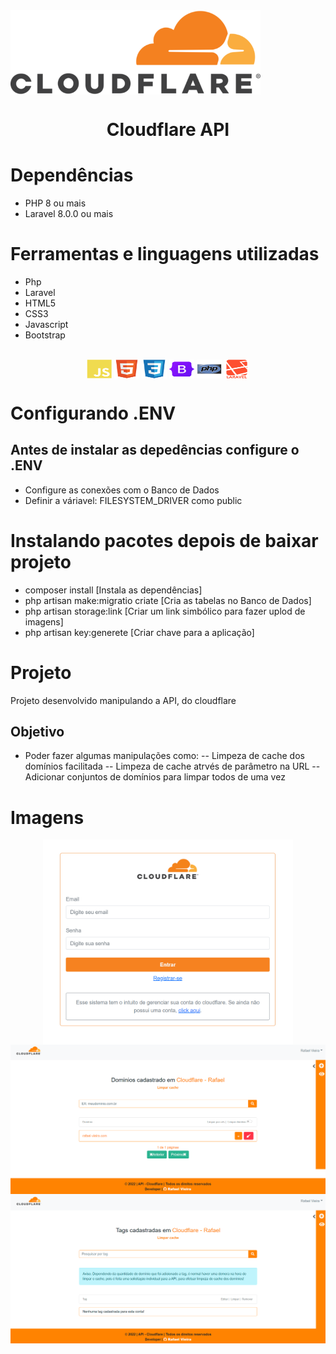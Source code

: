 <img align="center" alt="rafaeldevcode-cloudflare" height="auto" width="400" src="https://raw.githubusercontent.com/rafaeldevcode/cloudflare-api/main/public/images/logo.png">

<h1 align="center">Cloudflare API</h1>

# Dependências 
- PHP 8 ou mais
- Laravel 8.0.0 ou mais

##

# Ferramentas e linguagens utilizadas
- Php
- Laravel
- HTML5
- CSS3
- Javascript
- Bootstrap

<div align="center" style="display: inline_block"><br>
  <img align="center" alt="rafaeldevcode-Js" height="30" width="40" src="https://raw.githubusercontent.com/devicons/devicon/master/icons/javascript/javascript-plain.svg">
  <img align="center" alt="rafaeldevcode-HTML" height="30" width="40" src="https://raw.githubusercontent.com/devicons/devicon/master/icons/html5/html5-original.svg">
  <img align="center" alt="rafaeldevcode-CSS" height="30" width="40" src="https://raw.githubusercontent.com/devicons/devicon/master/icons/css3/css3-original.svg">
  <img align="center" alt="rafaeldevcode-BOOTSTRAP" height="30" width="40" src="https://raw.githubusercontent.com/devicons/devicon/master/icons/bootstrap/bootstrap-original.svg">
  <img align="center" alt="rafaeldevcode-PHP" height="30" width="40" src="https://raw.githubusercontent.com/devicons/devicon/master/icons/php/php-original.svg">
  <img align="center" alt="rafaeldevcode-LARAVEL" height="30" width="40" src="https://raw.githubusercontent.com/devicons/devicon/master/icons/laravel/laravel-plain-wordmark.svg">
</div>

##

# Configurando .ENV

## Antes de instalar as depedências configure o .ENV

- Configure as conexões com o Banco de Dados
- Definir a váriavel: FILESYSTEM_DRIVER como public

##

# Instalando pacotes depois de baixar projeto

- composer install [Instala as dependências]
- php artisan make:migratio criate [Cria as tabelas no Banco de Dados]
- php artisan storage:link [Criar um link simbólico para fazer uplod de imagens]
- php artisan key:generete [Criar chave para a aplicação]

##

# Projeto

Projeto desenvolvido manipulando a API, do cloudflare

## Objetivo

- Poder fazer algumas manipulações como:
-- Limpeza de cache dos domínios facilitada
-- Limpeza de cache atrvés de parâmetro na URL
-- Adicionar conjuntos de domínios para limpar todos de uma vez

##

# Imagens

<div align="center" style="dispaly: inline-block;">
    <img align="center" alt="rafaeldevcode-login" height="auto" width="400" src="https://raw.githubusercontent.com/rafaeldevcode/cloudflare-api/main/public/images/painel-login.png"><br>
</div>

<div align="center">
    <img align="center" alt="rafaeldevcode-dashboard" height="auto" width="800" src="https://raw.githubusercontent.com/rafaeldevcode/cloudflare-api/main/public/images/dashboard.png"><br>
    <img align="center" alt="rafaeldevcode-dashboard" height="auto" width="800" src="https://raw.githubusercontent.com/rafaeldevcode/cloudflare-api/main/public/images/dashboard-2.png">
</div>
